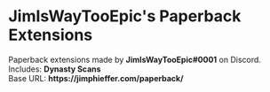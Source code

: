 <h1>JimIsWayTooEpic's Paperback Extensions</h1>
Paperback extensions made by <strong>JimIsWayTooEpic#0001</strong> on Discord.
<br>Includes: <strong>Dynasty Scans</strong>
<br>Base URL: <strong>https://jimphieffer.com/paperback/</strong>
